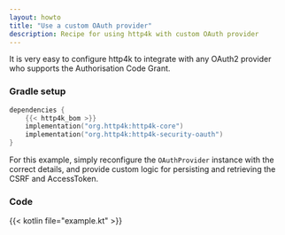 ```yaml
---
layout: howto
title: "Use a custom OAuth provider"
description: Recipe for using http4k with custom OAuth provider
---
```

It is very easy to configure http4k to integrate with any OAuth2 provider who supports the Authorisation Code Grant.

### Gradle setup

```kotlin
dependencies {
    {{< http4k_bom >}}
    implementation("org.http4k:http4k-core")
    implementation("org.http4k:http4k-security-oauth")
}
```

For this example, simply reconfigure the `OAuthProvider` instance with the correct details, and provide custom logic for persisting and retrieving the CSRF and AccessToken.

### Code

{{< kotlin file="example.kt" >}}

